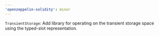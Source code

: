 ```yaml
---
'openzeppelin-solidity': minor
---
```


`TransientStorage`: Add library for operating on the transient storage space using the typed-slot representation.
